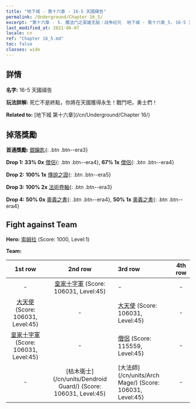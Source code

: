 ```yaml
---
title: "地下城 - 第十六章 - 16-5 天國禱告"
permalink: /Underground/Chapter 16_5/
excerpt: "第十六章 - 5. 魔法门之英雄无敌：战争纪元  地下城 - 第十六章_5. 16-5 天國禱告"
last_modified_at: 2021-06-07
locale: cn
ref: "Chapter 16_5.md"
toc: false
classes: wide
---
```


## 詳情

 **名字:** 16-5 天國禱告

 **玩法詳解:**       死亡不是終點，你將在天國獲得永生！戰鬥吧，勇士們！

 **Related to:** [地下城 第十六章](/cn/Underground/Chapter 16/)

## 掉落獎勵

 **首通獎勵:** [銀鑰匙](/cn/Items/con_693/){: .btn .btn--era3}

 **Drop 1:** **33% 0x** [僧侶](/cn/Items/unt_194/){: .btn .btn--era4}, **67% 1x** [僧侶](/cn/Items/unt_194/){: .btn .btn--era4}

 **Drop 2:** **100% 1x** [傳說之證](/cn/Items/mat_67/){: .btn .btn--era5}

 **Drop 3:** **100% 2x** [法術卷軸](/cn/Items/con_694/){: .btn .btn--era3}

 **Drop 4:** **50% 0x** [奧義之書](/cn/Items/mat_60/){: .btn .btn--era4}, **50% 1x** [奧義之書](/cn/Items/mat_60/){: .btn .btn--era4}


## Fight against Team
 **Hero:** [索姆拉](/cn/heroes/Solmyr/) (Score: 1000, Level:1)

 **Team:**


  | 1st row | 2nd row | 3rd row | 4th row |
  |:----:|:----:|:----|:----:|
  | - | [皇家十字軍](/cn/units/Swordsman/) (Score: 106031, Level:45)  | - | - |
  | [大天使](/cn/units/Angel/) (Score: 106031, Level:45)  | - | [大天使](/cn/units/Angel/) (Score: 106031, Level:45)  | - |
  | [皇家十字軍](/cn/units/Swordsman/) (Score: 106031, Level:45)  | - | [僧侶](/cn/units/Monk/) (Score: 115559, Level:45)  | - |
  | - | [枯木衛士](/cn/units/Dendroid Guard/) (Score: 106031, Level:45)  | [大法師](/cn/units/Arch Mage/) (Score: 106031, Level:45)  | - |


